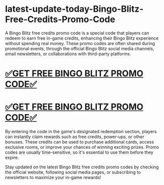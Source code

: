 # latest-update-today-Bingo-Blitz-Free-Credits-Promo-Code
A Bingo Blitz free credits promo code is a special code that players can redeem to earn free in-game credits, enhancing their Bingo Blitz experience without spending real money. These promo codes are often shared during promotional events, through the official Bingo Blitz social media channels, email newsletters, or collaborations with third-party platforms.

# [✅GET FREE BINGO BLITZ PROMO CODE✅](https://amazonbuy.xyz/c/bingobltz/)

# [✅GET FREE BINGO BLITZ PROMO CODE✅](https://amazonbuy.xyz/c/bingobltz/)

By entering the code in the game's designated redemption section, players can instantly claim rewards such as free credits, power-ups, or other bonuses. These credits can be used to purchase additional cards, access exclusive rooms, or improve your chances of winning exciting prizes. Promo codes are usually time-sensitive, so it's essential to use them before they expire.

Stay updated on the latest Bingo Blitz free credits promo codes by checking the official website, following social media pages, or subscribing to newsletters to maximize your in-game rewards!
